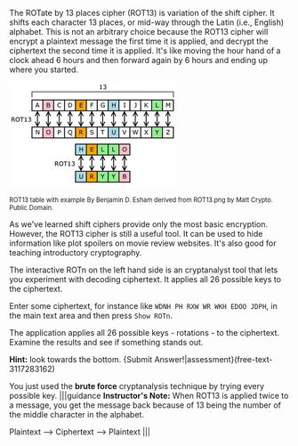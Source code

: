 The ROTate by 13 places cipher (ROT13) is variation of the shift cipher. It shifts each character 13 places, or mid-way through the Latin (i.e., English) alphabet. This is not an arbitrary choice because the ROT13 cipher will encrypt a plaintext message the first time it is applied, and decrypt the ciphertext the second time it is applied. It's like moving the hour hand of a clock ahead 6 hours and then forward again by 6 hours and ending up where you started.

  <img src=".guides/img/ROT13.png" alt="“ROT13 table with example” By Benjamin D. Esham derived from “ROT13.png” by Matt Crypto. 
 Public Domain.">
  <figcaption style="font-size: 0.8em; text-align: left;">ROT13 table with example By Benjamin D. Esham derived from ROT13.png by Matt Crypto. 
  <br>
 Public Domain. </figcaption>
</figure>


As we've learned shift ciphers provide only the most basic encryption. However, the ROT13 cipher is still a useful tool. It can be used to hide information like plot spoilers on movie review websites. It's also good for teaching introductory cryptography.

The interactive ROTn on the left hand side is an cryptanalyst tool that lets you experiment with decoding ciphertext. It applies all 26 possible keys to the ciphertext.

Enter some ciphertext, for instance like  `WDNH PH RXW WR WKH EDOO JDPH`, in the main text area and then press `Show ROTn`.

The application applies all 26 possible keys - rotations - to the ciphertext. Examine the results and see if something stands out.

**Hint:** look towards the bottom.
{Submit Answer!|assessment}(free-text-3117283162)

You just used the **brute force** cryptanalysis technique by trying every possible key. 
|||guidance
**Instructor's Note:** When ROT13 is applied twice to a message, you get the message back because of 13 being the number of the middle character in the alphabet. 

Plaintext   -->  Ciphertext  --> Plaintext
|||

